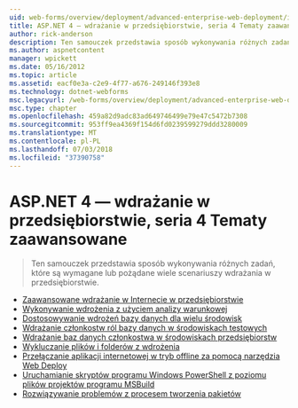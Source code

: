```yaml
---
uid: web-forms/overview/deployment/advanced-enterprise-web-deployment/index
title: ASP.NET 4 — wdrażanie w przedsiębiorstwie, seria 4 Tematy zaawansowane | Dokumentacja firmy Microsoft
author: rick-anderson
description: Ten samouczek przedstawia sposób wykonywania różnych zadań, które są wymagane lub pożądane wiele scenariuszy wdrażania w przedsiębiorstwie.
ms.author: aspnetcontent
manager: wpickett
ms.date: 05/16/2012
ms.topic: article
ms.assetid: eacf0e3a-c2e9-4f77-a676-249146f393e8
ms.technology: dotnet-webforms
msc.legacyurl: /web-forms/overview/deployment/advanced-enterprise-web-deployment
msc.type: chapter
ms.openlocfilehash: 459a82d9adc83ad649746499e79e47c5472b7308
ms.sourcegitcommit: 953ff9ea4369f154d6fd0239599279ddd3280009
ms.translationtype: MT
ms.contentlocale: pl-PL
ms.lasthandoff: 07/03/2018
ms.locfileid: "37390758"
---
```

<a name="aspnet-4---enterprise-deployment-series-4-advanced-topics"></a>ASP.NET 4 — wdrażanie w przedsiębiorstwie, seria 4 Tematy zaawansowane
====================
> Ten samouczek przedstawia sposób wykonywania różnych zadań, które są wymagane lub pożądane wiele scenariuszy wdrażania w przedsiębiorstwie.


- [Zaawansowane wdrażanie w Internecie w przedsiębiorstwie](advanced-enterprise-web-deployment.md)
- [Wykonywanie wdrożenia z użyciem analizy warunkowej](performing-a-what-if-deployment.md)
- [Dostosowywanie wdrożeń bazy danych dla wielu środowisk](customizing-database-deployments-for-multiple-environments.md)
- [Wdrażanie członkostw ról bazy danych w środowiskach testowych](deploying-database-role-memberships-to-test-environments.md)
- [Wdrażanie baz danych członkostwa w środowiskach przedsiębiorstw](deploying-membership-databases-to-enterprise-environments.md)
- [Wykluczanie plików i folderów z wdrożenia](excluding-files-and-folders-from-deployment.md)
- [Przełączanie aplikacji internetowej w tryb offline za pomocą narzędzia Web Deploy](taking-web-applications-offline-with-web-deploy.md)
- [Uruchamianie skryptów programu Windows PowerShell z poziomu plików projektów programu MSBuild](running-windows-powershell-scripts-from-msbuild-project-files.md)
- [Rozwiązywanie problemów z procesem tworzenia pakietów](troubleshooting-the-packaging-process.md)
